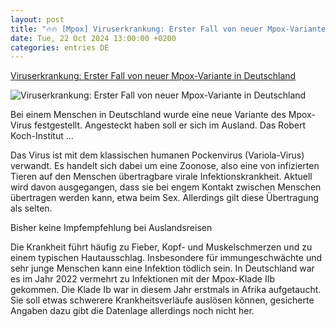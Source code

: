 ```yaml
---
layout: post
title: "🔥🔥 [Mpox] Viruserkrankung: Erster Fall von neuer Mpox-Variante in Deutschland"
date: Tue, 22 Oct 2024 13:00:00 +0200
categories: entries DE
---
```

[Viruserkrankung: Erster Fall von neuer Mpox-Variante in Deutschland](https://www.spiegel.de/gesundheit/erster-fall-von-neuer-mpox-variante-in-deutschland-a-cd37e76c-f280-414a-bc9b-88d003526b96)

![Viruserkrankung: Erster Fall von neuer Mpox-Variante in Deutschland](https://cdn.prod.www.spiegel.de/images/2fb7a825-e6b0-4ad1-bd90-a79c7dd59c46_w1200_r1.778_fpx57.47_fpy49.98.jpg)

Bei einem Menschen in Deutschland wurde eine neue Variante des Mpox-Virus festgestellt. Angesteckt haben soll er sich im Ausland. Das Robert Koch-Institut ...

Das Virus ist mit dem klassischen humanen Pockenvirus (Variola-Virus) verwandt. Es handelt sich dabei um eine Zoonose, also eine von infizierten Tieren auf den Menschen übertragbare virale Infektionskrankheit. Aktuell wird davon ausgegangen, dass sie bei engem Kontakt zwischen Menschen übertragen werden kann, etwa beim Sex. Allerdings gilt diese Übertragung als selten.

Bisher keine Impfempfehlung bei Auslandsreisen

Die Krankheit führt häufig zu Fieber, Kopf- und Muskelschmerzen und zu einem typischen Hautausschlag. Insbesondere für immungeschwächte und sehr junge Menschen kann eine Infektion tödlich sein. In Deutschland war es im Jahr 2022 vermehrt zu Infektionen mit der Mpox-Klade IIb gekommen. Die Klade Ib war in diesem Jahr erstmals in Afrika aufgetaucht. Sie soll etwas schwerere Krankheitsverläufe auslösen können, gesicherte Angaben dazu gibt die Datenlage allerdings noch nicht her.

